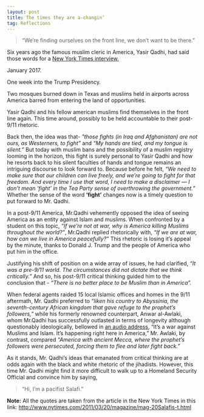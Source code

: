 ```yaml
---
layout: post
title: The times they are a-changin’
tag: Reflections
---
```


>“We’re finding ourselves on the front line, we don’t want to be there.”

Six years ago the famous muslim cleric in America, Yasir Qadhi, had said those words for a [New York Times interview.](http://www.nytimes.com/2011/03/20/magazine/mag-20Salafis-t.html)

January 2017.

One week into the Trump Presidency.

Two mosques burned down in Texas and muslims held in airports across America barred from entering the land of opportunities.  

Yasir Qadhi and his fellow american muslims find themselves in the front line again. This time around, possibly to be held accountable to their post-9/11 rhetoric.

Back then, the idea was that- *"those fights (in Iraq and Afghanistan)  are not ours, as Westerners, to fight”* and *“My hands are tied, and my tongue is silent.”* But today with muslim bans and the possibility of a muslim registry looming in the horizon, this fight is surely personal to Yasir Qadhi and how he resorts back to his silent faculties of hands and tongue remains an intriguing discourse to look forward to. Because before he felt, *“We need to make sure that our children can live freely, and we’re going to fight for that freedom. And every time I use that word, I need to make a disclaimer — I don’t mean ‘fight’ in the Tea Party sense of overthrowing the government.”* Whether the sense of the word **‘fight’** changes now is a timely question to put forward to Mr. Qadhi.

In a post-9/11 America, Mr.Qadhi vehemently opposed the idea of seeing America as an entity against Islam and muslims. When confronted by a student on this topic, *“If we’re not at war, why is America killing Muslims throughout the world?”*, Mr.Qadhi replied rhetorically with, *“If we are at war, how can we live in America peacefully?”* This rhetoric is losing it’s appeal by the minute, thanks to Donald J. Trump and the people of America who put him in the office.

Justifying his shift of position on a wide array of issues, he had clarified,  *“It was a pre-9/11 world. The circumstances did not dictate that we think critically.”* And so, his post-9/11 critical thinking guided him to the conclusion that - *“There is no better place to be Muslim than in America”.*

When federal agents raided 15 local Islamic offices and homes in the 9/11 aftermath, Mr. Qadhi  preferred to *“liken his country to Abyssinia, the seventh-century African kingdom that gave refuge to the prophet’s followers,”* while his formerly renowned counterpart, Anwar al-Awlaki,  whom Mr.Qadhi has successfully outlasted in terms of longevity although questionably ideologically,  bellowed in [an audio address](https://www.youtube.com/watch?v=lOB1U4b-1gg), “It’s a war against Muslims and Islam. It’s happening right here in America,” Mr. Awlaki, by contrast, compared *"America with ancient Mecca, where the prophet’s followers were persecuted, forcing them to flee and later fight back.”*

As it stands, Mr. Qadhi’s ideas that emanated from  critical thinking are at odds again with the black and white rhetoric of the jihadists. However, this time Mr. Qadhi might find it more difficult to walk up to a Homeland Security Official and convince him by saying,

>“Hi, I’m a pacifist Salafi.”




**Note:** All the quotes are taken from the article in the New York Times in this link: http://www.nytimes.com/2011/03/20/magazine/mag-20Salafis-t.html
